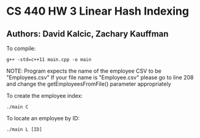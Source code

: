 # CS 440 HW 3 Linear Hash Indexing

## Authors: David Kalcic, Zachary Kauffman

To compile:

`g++ -std=c++11 main.cpp -o main`

NOTE: Program expects the name of the employee CSV to be "Employees.csv"
If your file name is "Employee.csv" please go to line 208 and change the getEmployeesFromFile() parameter appropriately

To create the employee index:

`./main C`

To locate an employee by ID:

`./main L [ID]`
